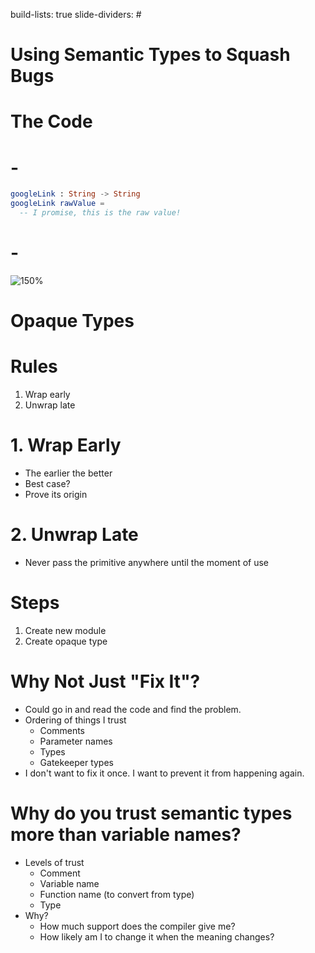 build-lists: true
slide-dividers: #

# Using Semantic Types to Squash Bugs

# The Code

# -

```elm
googleLink : String -> String
googleLink rawValue =
  -- I promise, this is the raw value!
```

# -

![150%](./believe.gif)

# Opaque Types

# Rules

1. Wrap early
1. Unwrap late

# 1. Wrap Early

- The earlier the better
- Best case?
- Prove its origin

# 2. Unwrap Late

- Never pass the primitive anywhere until the moment of use

# Steps

1. Create new module
1. Create opaque type

# Why Not Just "Fix It"?

- Could go in and read the code and find the problem.
- Ordering of things I trust
  - Comments
  - Parameter names
  - Types
  - Gatekeeper types
- I don't want to fix it once. I want to prevent it from happening again.

# Why do you trust semantic types more than variable names?

- Levels of trust
  - Comment
  - Variable name
  - Function name (to convert from type)
  - Type
- Why?
  - How much support does the compiler give me?
  - How likely am I to change it when the meaning changes?
